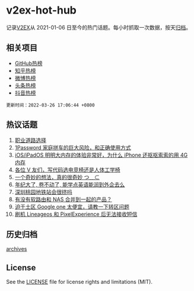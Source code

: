 # v2ex-hot-hub

 记录[V2EX](https://www.v2ex.com/)从 2021-01-06 日至今的热门话题。每小时抓取一次数据，按天[归档](archives)。
 
 ## 相关项目

- [GitHub热榜](https://github.com/lonnyzhang423/github-hot-hub)
- [知乎热榜](https://github.com/lonnyzhang423/zhihu-hot-hub)
- [微博热榜](https://github.com/lonnyzhang423/weibo-hot-hub)
- [头条热榜](https://github.com/lonnyzhang423/toutiao-hot-hub)
- [抖音热榜](https://github.com/lonnyzhang423/douyin-hot-hub)


 `更新时间：2022-03-26 17:06:44 +0800`

## 热议话题

1. [职业道路选择](https://www.v2ex.com/t/842986)
1. [1Password 家庭拼车的巨大风险，和正确使用方式](https://www.v2ex.com/t/842995)
1. [iOS/iPadOS 明明大内存的体验非常好，为什么 iPhone 还抠抠索索的用 4G 内存](https://www.v2ex.com/t/842898)
1. [各位 V 友们，写代码选电竞椅还是人体工学椅](https://www.v2ex.com/t/842927)
1. [一个奇妙的想法，真的很奇妙 つ﹏⊂](https://www.v2ex.com/t/842994)
1. [年纪大了, 卷不动了, 能学点英语能润到外企去么](https://www.v2ex.com/t/842942)
1. [深圳桃园地铁站会很挤吗](https://www.v2ex.com/t/842997)
1. [有没有软路由和 NAS 合并到一起的产品？](https://www.v2ex.com/t/842976)
1. [迫于土区 Google one 太便宜，请教一下转区问题](https://www.v2ex.com/t/842966)
1. [刷机 Lineageos 和 PixelExperience 后无法接收短信](https://www.v2ex.com/t/842952)

## 历史归档

[archives](archives)

## License

See the [LICENSE](LICENSE) file for license rights and limitations (MIT).
